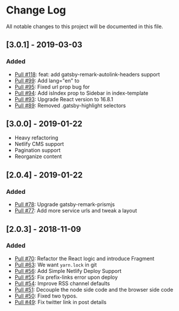 # Change Log
All notable changes to this project will be documented in this file.

## [3.0.1] - 2019-03-03
### Added
- [Pull #118](https://github.com/alxshelepenok/blog/pull/118): feat: add gatsby-remark-autolink-headers support
- [Pull #99](https://github.com/alxshelepenok/blog/pull/99): Add lang="en" to <html>
- [Pull #95](https://github.com/alxshelepenok/blog/pull/95): Fixed url prop bug for <ReactDisqusComments />
- [Pull #94](https://github.com/alxshelepenok/blog/pull/94): Add isIndex prop to Sidebar in index-template
- [Pull #93](https://github.com/alxshelepenok/blog/pull/93): Upgrade React version to 16.8.1
- [Pull #89](https://github.com/alxshelepenok/blog/pull/89): Removed .gatsby-highlight selectors

## [3.0.0] - 2019-01-22
- Heavy refactoring
- Netlify CMS support
- Pagination support
- Reorganize content

## [2.0.4] - 2019-01-22
### Added
- [Pull #78](https://github.com/alxshelepenok/blog/pull/78): Upgrade gatsby-remark-prismjs
- [Pull #77](https://github.com/alxshelepenok/blog/pull/77): Add more service urls and tweak a layout

## [2.0.3] - 2018-11-09
### Added
- [Pull #70](https://github.com/alxshelepenok/blog/pull/70): Refactor the React logic and introduce Fragment
- [Pull #63](https://github.com/alxshelepenok/blog/pull/63): We want `yarn.lock` in git
- [Pull #56](https://github.com/alxshelepenok/blog/pull/56): Add Simple Netlify Deploy Support
- [Pull #55](https://github.com/alxshelepenok/blog/pull/55): Fix prefix-links error upon deploy
- [Pull #54](https://github.com/alxshelepenok/blog/pull/54): Improve RSS channel defaults
- [Pull #51](https://github.com/alxshelepenok/blog/pull/51): Decouple the node side code and the browser side code
- [Pull #50](https://github.com/alxshelepenok/blog/pull/50): Fixed two typos.
- [Pull #49](https://github.com/alxshelepenok/blog/pull/49): Fix twitter link in post details
